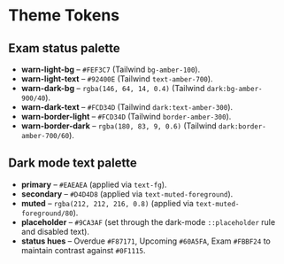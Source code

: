 # Theme Tokens

## Exam status palette

- **warn-light-bg** – `#FEF3C7` (Tailwind `bg-amber-100`).
- **warn-light-text** – `#92400E` (Tailwind `text-amber-700`).
- **warn-dark-bg** – `rgba(146, 64, 14, 0.4)` (Tailwind `dark:bg-amber-900/40`).
- **warn-dark-text** – `#FCD34D` (Tailwind `dark:text-amber-300`).
- **warn-border-light** – `#FCD34D` (Tailwind `border-amber-300`).
- **warn-border-dark** – `rgba(180, 83, 9, 0.6)` (Tailwind `dark:border-amber-700/60`).

## Dark mode text palette

- **primary** – `#EAEAEA` (applied via `text-fg`).
- **secondary** – `#D4D4D8` (applied via `text-muted-foreground`).
- **muted** – `rgba(212, 212, 216, 0.8)` (applied via `text-muted-foreground/80`).
- **placeholder** – `#9CA3AF` (set through the dark-mode `::placeholder` rule and disabled text).
- **status hues** – Overdue `#F87171`, Upcoming `#60A5FA`, Exam `#FBBF24` to maintain contrast against `#0F1115`.
